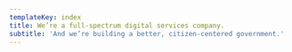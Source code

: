 ```yaml
---
templateKey: index
title: We’re a full-spectrum digital services company.
subtitle: 'And we’re building a better, citizen-centered government.'
---
```


